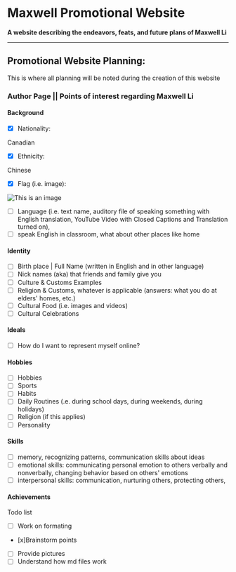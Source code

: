 # **Maxwell Promotional Website**
**A website describing the endeavors, feats, and future plans of Maxwell Li**

---
## **Promotional Website Planning:**
This is where all planning will be noted during the creation of this website

### **Author Page || Points of interest regarding Maxwell Li** 
#### **Background**
- [x] Nationality: 

Canadian

- [x] Ethnicity: 

Chinese

- [x] Flag (i.e. image): 

![This is an image](https://cdn.britannica.com/68/7068-004-7848FEB4/Flag-Canada.jpg)

- [ ] Language (i.e. text name, auditory file of speaking something with English translation, YouTube Video with Closed Captions and Translation turned on),
- [ ] speak English in classroom, what about other places like home

#### **Identity**
- [ ] Birth place | Full Name (written in English and in other language)
- [ ] Nick names (aka) that friends and family give you 
- [ ] Culture & Customs Examples
- [ ] Religion & Customs, whatever is applicable (answers: what you do at elders' homes, etc.) 
- [ ] Cultural Food (i.e. images and videos) 
- [ ] Cultural Celebrations

#### **Ideals**
- [ ] How do I want to represent myself online?

#### **Hobbies**
- [ ] Hobbies 
- [ ] Sports 
- [ ] Habits 
- [ ] Daily Routines (.e. during school days, during weekends, during holidays) 
- [ ] Religion (if this applies) 
- [ ] Personality

#### **Skills**
- [ ] memory, recognizing patterns, communication skills about ideas
- [ ] emotional skills: communicating personal emotion to others verbally and nonverbally, changing behavior based on others' emotions
- [ ] interpersonal skills: communication, nurturing others, protecting others,
 
#### **Achievements**

Todo list
- [ ] Work on formating 
- [x]Brainstorm points
- [ ] Provide pictures 
- [ ] Understand how md files work
